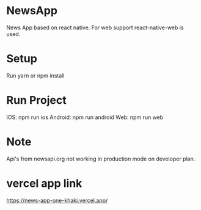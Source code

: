 # NewsApp

News App based on react native. For web support react-native-web is used.

# Setup

Run yarn or npm install

# Run Project

IOS: npm run ios
Android: npm run android
Web: npm run web 



# Note

Api's from newsapi.org not working in production mode on developer plan. 

# vercel app link 

https://news-app-one-khaki.vercel.app/



